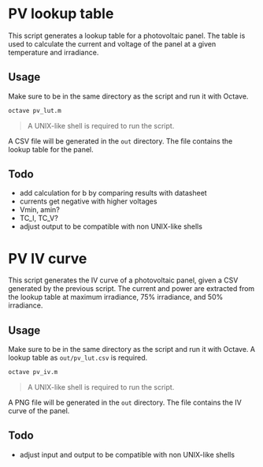 # PV lookup table

This script generates a lookup table for a photovoltaic panel. The table is used to calculate the current and voltage of the panel at a given temperature and irradiance.

## Usage

Make sure to be in the same directory as the script and run it with Octave.

```bash
octave pv_lut.m
```

> A UNIX-like shell is required to run the script.

A CSV file will be generated in the `out` directory. The file contains the lookup table for the panel.

## Todo

- add calculation for b by comparing results with datasheet
- currents get negative with higher voltages
- Vmin, amin?
- TC_I, TC_V?
- adjust output to be compatible with non UNIX-like shells

# PV IV curve

This script generates the IV curve of a photovoltaic panel, given a CSV generated by the previous script. The current and power are extracted from the lookup table at maximum irradiance, 75% irradiance, and 50% irradiance.

## Usage

Make sure to be in the same directory as the script and run it with Octave. A lookup table as `out/pv_lut.csv` is required.

```bash
octave pv_iv.m
```

> A UNIX-like shell is required to run the script.

A PNG file will be generated in the `out` directory. The file contains the IV curve of the panel.

## Todo

- adjust input and output to be compatible with non UNIX-like shells

